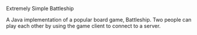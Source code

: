 Extremely Simple Battleship

A Java implementation of a popular board game, Battleship.  Two people can play each other by using the game client to connect to a server.